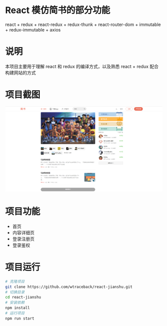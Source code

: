 # React 模仿简书的部分功能

react + redux + react-redux + redux-thunk + react-router-dom + immutable + redux-immutable + axios

# 说明

本项目主要用于理解 react 和 redux 的编译方式，以及熟悉 react + redux 配合构建网站的方式

# 项目截图
![简书首页](screenshot/index_with_jianshu.png)

# 项目功能
- 首页
- 内容详细页
- 登录注册页
- 登录鉴权

# 项目运行
```bash
# 克隆项目
git clone https://github.com/wtraceback/react-jianshu.git
# 切换目录
cd react-jianshu
# 安装依赖
npm install
# 运行项目
npm run start
```